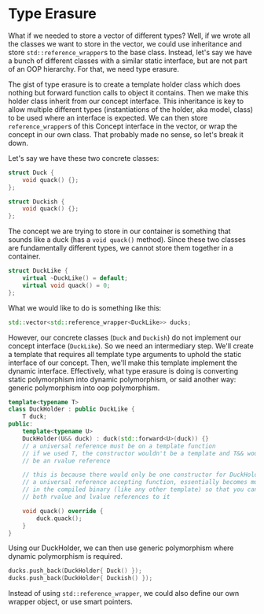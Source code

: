 # Type Erasure

What if we needed to store a vector of different types? Well, if we wrote all the classes we want to store in the vector, we could use inheritance and store `std::reference_wrapper`s to the base class.
Instead, let's say we have a bunch of different classes with a similar static interface, but are not part of an OOP hierarchy. For that, we need type erasure.

The gist of type erasure is to create a template holder class which does nothing but forward function calls to object it contains. Then we make this holder class inherit from our concept interface.
This inheritance is key to allow multiple different types (instantiations of the holder, aka model, class) to be used where an interface is expected. We can then store `reference_wrapper`s of this
Concept interface in the vector, or wrap the concept in our own class. That probably made no sense, so let's break it down.

Let's say we have these two concrete classes:
```C++
struct Duck {
    void quack() {};
};

struct Duckish {
    void quack() {};
};
```

The concept we are trying to store in our container is something that sounds like a duck (has a `void quack()` method). 
Since these two classes are fundamentally different types, we cannot store them together in a container.

```C++
struct DuckLike {
    virtual ~DuckLike() = default;
    virtual void quack() = 0;
};
```

What we would like to do is something like this:
```C++
std::vector<std::reference_wrapper<DuckLike>> ducks;
```

However, our concrete classes (`Duck` and `Duckish`) do not implement our concept interface (`DuckLike`). So we need an intermediary step. 
We'll create a template that requires all template type arguments to uphold the static interface of our concept. Then, we'll make this template implement the dynamic interface.
Effectively, what type erasure is doing is converting static polymorphism into dynamic polymorphism, or said another way: generic polymorphism into oop polymorphism.

```C++
template<typename T>
class DuckHolder : public DuckLike {
    T duck;
public:
    template<typename U>
    DuckHolder(U&& duck) : duck(std::forward<U>(duck)) {}
    // a universal reference must be on a template function
    // if we used T, the constructor wouldn't be a template and T&& would
    // be an rvalue reference

    // this is because there would only be one constructor for DuckHolder<T>
    // a universal reference accepting function, essentially becomes multiple
    // in the compiled binary (like any other template) so that you can bind
    // both rvalue and lvalue references to it

    void quack() override {
        duck.quack();
    }
}
```

Using our DuckHolder, we can then use generic polymorphism where dynamic polymorphism is required.

```C++
ducks.push_back(DuckHolder{ Duck() });
ducks.push_back(DuckHolder{ Duckish() });
```

Instead of using `std::reference_wrapper`, we could also define our own wrapper object, or use smart pointers.

